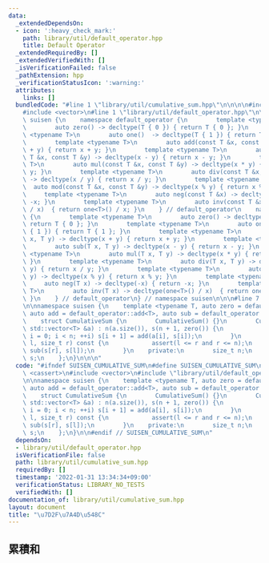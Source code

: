 ```yaml
---
data:
  _extendedDependsOn:
  - icon: ':heavy_check_mark:'
    path: library/util/default_operator.hpp
    title: Default Operator
  _extendedRequiredBy: []
  _extendedVerifiedWith: []
  _isVerificationFailed: false
  _pathExtension: hpp
  _verificationStatusIcon: ':warning:'
  attributes:
    links: []
  bundledCode: "#line 1 \"library/util/cumulative_sum.hpp\"\n\n\n\n#include <cassert>\n\
    #include <vector>\n#line 1 \"library/util/default_operator.hpp\"\n\n\n\nnamespace\
    \ suisen {\n    namespace default_operator {\n        template <typename T>\n\
    \        auto zero() -> decltype(T { 0 }) { return T { 0 }; }\n        template\
    \ <typename T>\n        auto one()  -> decltype(T { 1 }) { return T { 1 }; }\n\
    \        template <typename T>\n        auto add(const T &x, const T &y) -> decltype(x\
    \ + y) { return x + y; }\n        template <typename T>\n        auto sub(const\
    \ T &x, const T &y) -> decltype(x - y) { return x - y; }\n        template <typename\
    \ T>\n        auto mul(const T &x, const T &y) -> decltype(x * y) { return x *\
    \ y; }\n        template <typename T>\n        auto div(const T &x, const T &y)\
    \ -> decltype(x / y) { return x / y; }\n        template <typename T>\n      \
    \  auto mod(const T &x, const T &y) -> decltype(x % y) { return x % y; }\n   \
    \     template <typename T>\n        auto neg(const T &x) -> decltype(-x) { return\
    \ -x; }\n        template <typename T>\n        auto inv(const T &x) -> decltype(one<T>()\
    \ / x)  { return one<T>() / x; }\n    } // default_operator\n    namespace default_operator_noref\
    \ {\n        template <typename T>\n        auto zero() -> decltype(T { 0 }) {\
    \ return T { 0 }; }\n        template <typename T>\n        auto one()  -> decltype(T\
    \ { 1 }) { return T { 1 }; }\n        template <typename T>\n        auto add(T\
    \ x, T y) -> decltype(x + y) { return x + y; }\n        template <typename T>\n\
    \        auto sub(T x, T y) -> decltype(x - y) { return x - y; }\n        template\
    \ <typename T>\n        auto mul(T x, T y) -> decltype(x * y) { return x * y;\
    \ }\n        template <typename T>\n        auto div(T x, T y) -> decltype(x /\
    \ y) { return x / y; }\n        template <typename T>\n        auto mod(T x, T\
    \ y) -> decltype(x % y) { return x % y; }\n        template <typename T>\n   \
    \     auto neg(T x) -> decltype(-x) { return -x; }\n        template <typename\
    \ T>\n        auto inv(T x) -> decltype(one<T>() / x)  { return one<T>() / x;\
    \ }\n    } // default_operator\n} // namespace suisen\n\n\n#line 7 \"library/util/cumulative_sum.hpp\"\
    \n\nnamespace suisen {\n    template <typename T, auto zero = default_operator::zero<T>,\
    \ auto add = default_operator::add<T>, auto sub = default_operator::sub<T>>\n\
    \    struct CumulativeSum {\n        CumulativeSum() {}\n        CumulativeSum(const\
    \ std::vector<T> &a) : n(a.size()), s(n + 1, zero()) {\n            for (size_t\
    \ i = 0; i < n; ++i) s[i + 1] = add(a[i], s[i]);\n        }\n        T operator()(size_t\
    \ l, size_t r) const {\n            assert(l <= r and r <= n);\n            return\
    \ sub(s[r], s[l]);\n        }\n    private:\n        size_t n;\n        std::vector<T>\
    \ s;\n    };\n}\n\n\n"
  code: "#ifndef SUISEN_CUMULATIVE_SUM\n#define SUISEN_CUMULATIVE_SUM\n\n#include\
    \ <cassert>\n#include <vector>\n#include \"library/util/default_operator.hpp\"\
    \n\nnamespace suisen {\n    template <typename T, auto zero = default_operator::zero<T>,\
    \ auto add = default_operator::add<T>, auto sub = default_operator::sub<T>>\n\
    \    struct CumulativeSum {\n        CumulativeSum() {}\n        CumulativeSum(const\
    \ std::vector<T> &a) : n(a.size()), s(n + 1, zero()) {\n            for (size_t\
    \ i = 0; i < n; ++i) s[i + 1] = add(a[i], s[i]);\n        }\n        T operator()(size_t\
    \ l, size_t r) const {\n            assert(l <= r and r <= n);\n            return\
    \ sub(s[r], s[l]);\n        }\n    private:\n        size_t n;\n        std::vector<T>\
    \ s;\n    };\n}\n\n#endif // SUISEN_CUMULATIVE_SUM\n"
  dependsOn:
  - library/util/default_operator.hpp
  isVerificationFile: false
  path: library/util/cumulative_sum.hpp
  requiredBy: []
  timestamp: '2022-01-31 13:34:34+09:00'
  verificationStatus: LIBRARY_NO_TESTS
  verifiedWith: []
documentation_of: library/util/cumulative_sum.hpp
layout: document
title: "\u7D2F\u7A4D\u548C"
---
```

## 累積和